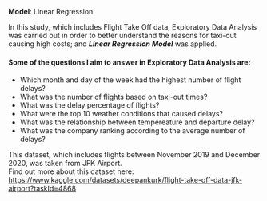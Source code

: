**Model**: Linear Regression

In this study, which includes Flight Take Off data, Exploratory Data Analysis was carried out in order to better understand the reasons for taxi-out causing high costs; and ***Linear Regression Model*** was applied. 

#### Some of the questions I aim to answer in Exploratory Data Analysis are:
- Which month and day of the week had the highest number of flight delays? 
- What was the number of flights based on taxi-out times?
- What was the delay percentage of flights?
- What were the top 10 weather conditions that caused delays?
- What was the relationship between tempereature and departure delay?
- What was the company ranking according to the average number of delays?

This dataset, which includes flights between November 2019 and December 2020, was taken from JFK Airport.  
Find out more about this dataset here: https://www.kaggle.com/datasets/deepankurk/flight-take-off-data-jfk-airport?taskId=4868  
